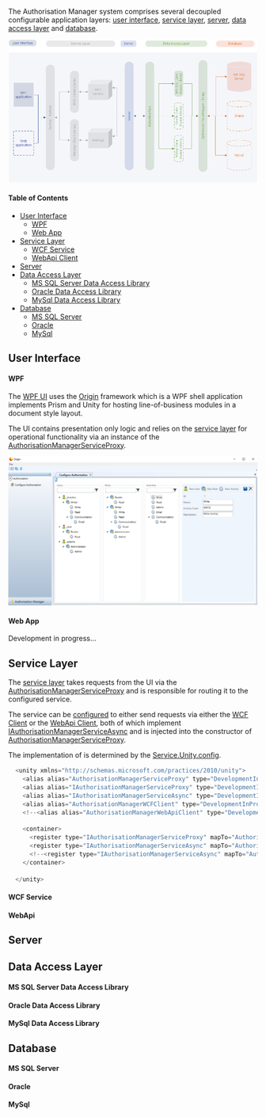 The Authorisation Manager system comprises several decoupled configurable application layers: [user interface](#user-interface), [service layer](#service-layer), [server](#server), [data access layer](#data-access-layer) and [database](#database).

![Alt text](/README-images/component_diagram.png?raw=true "Component Diagram")

#### Table of Contents
* [User Interface](#user-interface)
  * [WPF](#wpf)
  * [Web App](#web-app)
* [Service Layer](#service-layer)
  * [WCF Service](#wcf-service)
  * [WebApi Client](#webapi)
* [Server](#server)
* [Data Access Layer](#data-access-layer)
  * [MS SQL Server Data Access Library](#ms-sql-server-data-access-library)
  * [Oracle Data Access Library](#oracle-data-access-library)
  * [MySql Data Access Library](#mysql-data-access-library)
* [Database](#database)
  * [MS SQL Server](#ms-sql-server)
  * [Oracle](#oracle)
  * [MySql](#mysql)

## User Interface
#### WPF
The [WPF UI](https://github.com/grantcolley/authorisationmanager/tree/master/UI/WPF) uses the [Origin](https://github.com/grantcolley/origin) framework which is a WPF shell application implements Prism and Unity for hosting line-of-business modules in a document style layout.

The UI contains presentation only logic and relies on the [service layer](https://github.com/grantcolley/authorisationmanager/tree/master/Service/DevelopmentInProgress.AuthorisationManager.Service) for operational functionality via an instance of the [AuthorisationManagerServiceProxy](https://github.com/grantcolley/authorisationmanager/blob/master/Service/DevelopmentInProgress.AuthorisationManager.Service/AuthorisationManagerServiceProxy.cs).

![Alt text](/README-images/wpf_ui.PNG?raw=true "WPF GUI")

#### Web App
Development in progress...


## Service Layer
The [service layer](https://github.com/grantcolley/authorisationmanager/tree/master/Service/DevelopmentInProgress.AuthorisationManager.Service) takes requests from the UI via the [AuthorisationManagerServiceProxy](https://github.com/grantcolley/authorisationmanager/blob/master/Service/DevelopmentInProgress.AuthorisationManager.Service/AuthorisationManagerServiceProxy.cs) and is responsible for routing it to the configured service.

The service can be [configured](https://github.com/grantcolley/authorisationmanager/blob/master/Service/DevelopmentInProgress.AuthorisationManager.Service/Configuration/DevelopmentInProgress.AuthorisationManager.Service.Unity.config) to either send requests via either the [WCF Client](https://github.com/grantcolley/authorisationmanager/tree/master/Service/WCFClient) or the [WebApi Client](https://github.com/grantcolley/authorisationmanager/tree/master/Service/WebApiClient), both of which implement [IAuthorisationManagerServiceAsync](https://github.com/grantcolley/authorisationmanager/blob/master/Service/DevelopmentInProgress.AuthorisationManager.Service/IAuthorisationManagerServiceAsync.cs) and is injected into the constructor of [AuthorisationManagerServiceProxy](https://github.com/grantcolley/authorisationmanager/blob/master/Service/DevelopmentInProgress.AuthorisationManager.Service/AuthorisationManagerServiceProxy.cs).

The implementation of  is determined by the [Service.Unity.config]().

```C#
  <unity xmlns="http://schemas.microsoft.com/practices/2010/unity">
    <alias alias="AuthorisationManagerServiceProxy" type="DevelopmentInProgress.AuthorisationManager.Service.AuthorisationManagerServiceProxy, DevelopmentInProgress.AuthorisationManager.Service" />
    <alias alias="IAuthorisationManagerServiceProxy" type="DevelopmentInProgress.AuthorisationManager.Service.IAuthorisationManagerServiceProxy, DevelopmentInProgress.AuthorisationManager.Service" />
    <alias alias="IAuthorisationManagerServiceAsync" type="DevelopmentInProgress.AuthorisationManager.Service.IAuthorisationManagerServiceAsync, DevelopmentInProgress.AuthorisationManager.Service" />    
    <alias alias="AuthorisationManagerWCFClient" type="DevelopmentInProgress.AuthorisationManager.WCFClient.AuthorisationManagerWCFClient, DevelopmentInProgress.AuthorisationManager.WCFClient" />
    <!--<alias alias="AuthorisationManagerWebApiClient" type="DevelopmentInProgress.AuthorisationManager.WebApiClient.AuthorisationManagerWebApiClient, DevelopmentInProgress.AuthorisationManager.WebApiClient" />-->

    <container>
      <register type="IAuthorisationManagerServiceProxy" mapTo="AuthorisationManagerServiceProxy"/>
      <register type="IAuthorisationManagerServiceAsync" mapTo="AuthorisationManagerWCFClient"/>
      <!--<register type="IAuthorisationManagerServiceAsync" mapTo="AuthorisationManagerWebApiClient"/>-->
    </container>

  </unity>
```

#### WCF Service

#### WebApi

## Server

## Data Access Layer
#### MS SQL Server Data Access Library
#### Oracle Data Access Library
#### MySql Data Access Library

## Database
#### MS SQL Server
#### Oracle
#### MySql
